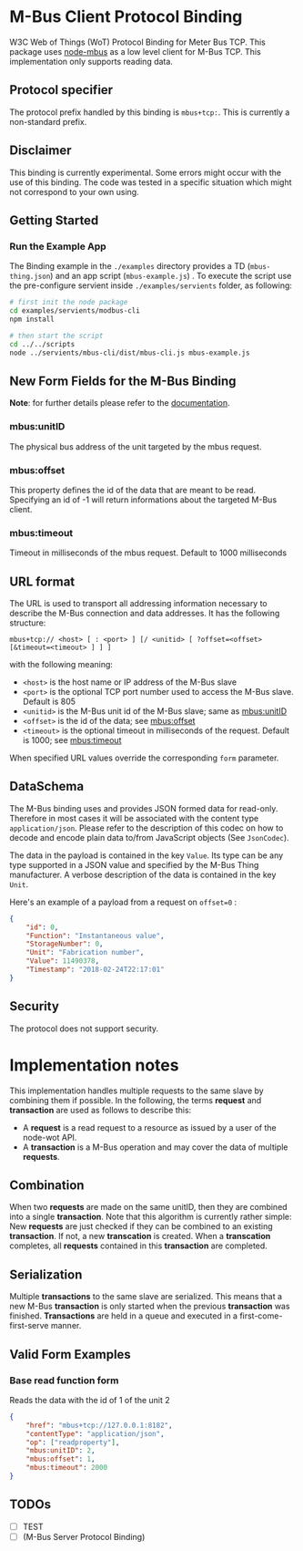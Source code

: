 # M-Bus Client Protocol Binding

W3C Web of Things (WoT) Protocol Binding for Meter Bus TCP. This package uses [node-mbus](https://www.npmjs.com/package/node-mbus) as a low level client for M-Bus TCP. This implementation only supports reading data.

## Protocol specifier

The protocol prefix handled by this binding is `mbus+tcp:`. This is currently a non-standard prefix.

## Disclaimer

This binding is currently experimental. Some errors might occur with the use of this binding. The code was tested in a specific situation which might not correspond to your own using.

## Getting Started

### Run the Example App

The Binding example in the `./examples` directory provides a TD (`mbus-thing.json`) and an app script (`mbus-example.js`) . To execute the script use the pre-configure servient inside `./examples/servients` folder, as following:

```bash
# first init the node package
cd examples/servients/modbus-cli
npm install

# then start the script
cd ../../scripts
node ../servients/mbus-cli/dist/mbus-cli.js mbus-example.js
```

## New Form Fields for the M-Bus Binding

**Note**: for further details please refer to the [documentation](https://github.com/eclipse/thingweb.node-wot/blob/master/packages/binding-mbus/src/mbus.ts).

### mbus:unitID

The physical bus address of the unit targeted by the mbus request.

### mbus:offset

This property defines the id of the data that are meant to be read. Specifying an id of -1 will return informations about the targeted M-Bus client.

### mbus:timeout

Timeout in milliseconds of the mbus request. Default to 1000 milliseconds

## URL format

The URL is used to transport all addressing information necessary to describe the M-Bus connection and data addresses. It has the following structure:

```
mbus+tcp:// <host> [ : <port> ] [/ <unitid> [ ?offset=<offset> [&timeout=<timeout> ] ] ]
```

with the following meaning:

-   `<host>` is the host name or IP address of the M-Bus slave
-   `<port>` is the optional TCP port number used to access the M-Bus slave. Default is 805
-   `<unitid>` is the M-Bus unit id of the M-Bus slave; same as [mbus:unitID](#mbus:unitID)
-   `<offset>` is the id of the data; see [mbus:offset](#mbus:offset)
-   `<timeout>` is the optional timeout in milliseconds of the request. Default is 1000; see [mbus:timeout](#mbus:timeout)

When specified URL values override the corresponding `form` parameter.

## DataSchema

The M-Bus binding uses and provides JSON formed data for read-only. Therefore in most cases it will be associated with the content type `application/json`. Please refer to the description of this codec on how to decode and encode plain data to/from JavaScript objects (See `JsonCodec`).

The data in the payload is contained in the key `Value`. Its type can be any type supported in a JSON value and specified by the M-Bus Thing manufacturer. A verbose description of the data is contained in the key `Unit`.

Here's an example of a payload from a request on `offset=0` :

```json
{
    "id": 0,
    "Function": "Instantaneous value",
    "StorageNumber": 0,
    "Unit": "Fabrication number",
    "Value": 11490378,
    "Timestamp": "2018-02-24T22:17:01"
}
```

## Security

The protocol does not support security.

# Implementation notes

This implementation handles multiple requests to the same slave by combining them if possible. In the following, the terms **request** and **transaction** are used as follows to describe this:

-   A **request** is a read request to a resource as issued by a user of the node-wot API.
-   A **transaction** is a M-Bus operation and may cover the data of multiple **requests**.

## Combination

When two **requests** are made on the same unitID, then they are combined into a single **transaction**. Note that this algorithm is currently rather simple: New **requests** are just checked if they can be combined to an existing **transaction**. If not, a new **transcation** is created. When a **transcation** completes, all **requests** contained in this **transaction** are completed.

## Serialization

Multiple **transactions** to the same slave are serialized. This means that a new M-Bus **transaction** is only started when the previous **transaction** was finished. **Transactions** are held in a queue and executed in a first-come-first-serve manner.

## Valid Form Examples

### Base read function form

Reads the data with the id of 1 of the unit 2

```json
{
    "href": "mbus+tcp://127.0.0.1:8182",
    "contentType": "application/json",
    "op": ["readproperty"],
    "mbus:unitID": 2,
    "mbus:offset": 1,
    "mbus:timeout": 2000
}
```

## TODOs

-   [ ] TEST
-   [ ] (M-Bus Server Protocol Binding)
